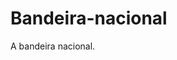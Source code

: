 # Bandeira-nacional
A bandeira nacional.


<canvas width="600" height="400"></canvas>

<script>
	
 var tela = document.querySelector('canvas');
 var pincel = tela.getContext('2d');

 pincel.fillStyle = 'darkgreen';
 pincel.fillRect(0, 0, 600, 400);

 pincel.fillStyle = 'yellow';
 pincel.beginPath();
 pincel.moveTo(300, 50);
 pincel.lineTo(50, 200);
 pincel.lineTo(550, 200);
 pincel.fill()


 pincel.fillStyle = 'yellow';
 pincel.beginPath();
 pincel.moveTo(300, 350);
 pincel.lineTo(50, 200);
 pincel.lineTo(550, 200);
 pincel.fill()


 pincel.fillStyle = 'darkblue';
 pincel.beginPath();
 pincel.arc(300, 200, 100, 0, 2 * 3.14);
 pincel.fill();


</script>
